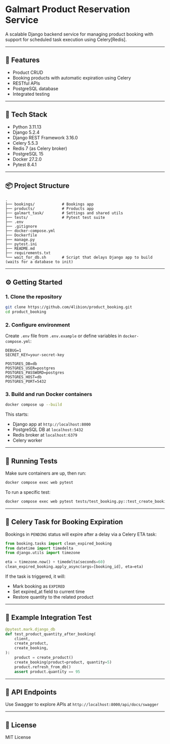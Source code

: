 # Galmart Product Reservation Service

A scalable Django backend service for managing product booking with support for scheduled task execution using Celery[Redis].

---

## 🧱 Features

- Product CRUD
- Booking products with automatic expiration using Celery
- RESTful APIs
- PostgreSQL database
- Integrated testing

---

## 🚀 Tech Stack

- Python 3.11.13
- Django 5.2.4
- Django REST Framework 3.16.0
- Celery 5.5.3
- Redis 7 (as Celery broker)
- PostgreSQL 15
- Docker 27.2.0
- Pytest 8.4.1

---

## 📦 Project Structure

```
.
├── bookings/            # Bookings app
├── products/            # Products app
├── galmart_task/        # Settings and shared utils
├── tests/               # Pytest test suite
├── .env                 
├── .gitignore                 
├── docker-compose.yml
├── Dockerfile
├── manage.py
├── pytest.ini
├── README.md
├── requirements.txt
└── wait_for_db.sh       # Script that delays Django app to build (waits for a database to init)
```

---

## ⚙️ Getting Started

### 1. Clone the repository

```bash
git clone https://github.com/4libion/product_booking.git
cd product_booking
```

### 2. Configure environment

Create `.env` file from `.env.example` or define variables in `docker-compose.yml`:

```env
DEBUG=1
SECRET_KEY=your-secret-key

POSTGRES_DB=db
POSTGRES_USER=postgres
POSTGRES_PASSWORD=postgres
POSTGRES_HOST=db
POSTGRES_PORT=5432
```

### 3. Build and run Docker containers

```bash
docker compose up --build
```

This starts:
- Django app at `http://localhost:8000`
- PostgreSQL DB at `localhost:5432`
- Redis broker at `localhost:6379`
- Celery worker

---

## 🎯 Running Tests

Make sure containers are up, then run:

```bash
docker compose exec web pytest
```

To run a specific test:

```bash
docker compose exec web pytest tests/test_booking.py::test_create_booking
```

---

## 🔀 Celery Task for Booking Expiration

Bookings in `PENDING` status will expire after a delay via a Celery ETA task:

```python
from booking.tasks import clean_expired_booking
from datetime import timedelta
from django.utils import timezone

eta = timezone.now() + timedelta(seconds=60)
clean_expired_booking.apply_async(args=[booking_id], eta=eta)
```

If the task is triggered, it will:
- Mark booking as `EXPIRED`
- Set expired_at field to current time
- Restore quantity to the related product

---

## 🔪 Example Integration Test

```python
@pytest.mark.django_db
def test_product_quantity_after_booking(
    client,
    create_product,
    create_booking,
):
    product = create_product()
    create_booking(product=product, quantity=5)
    product.refresh_from_db()
    assert product.quantity == 95
```

---

## 📢 API Endpoints

Use Swagger to explore APIs at `http://localhost:8000/api/docs/swagger`

---

## 📜 License

MIT License

